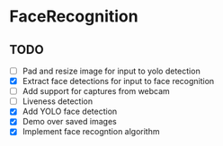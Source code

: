 # FaceRecognition

## TODO
- [ ] Pad and resize image for input to yolo detection
- [x] Extract face detections for input to face recognition
- [ ] Add support for captures from webcam
- [ ] Liveness detection
- [x] Add YOLO face detection
- [x] Demo over saved images
- [x] Implement face recogntion algorithm 
